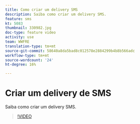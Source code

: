 ```yaml
---
title: Como criar um delivery SMS
description: Saiba como criar um delivery SMS.
feature: sms
kt: 5083
thumbnail: 330982.jpg
doc-type: feature video
activity: use
team: WWFRE
translation-type: tm+mt
source-git-commit: 58640a8da5bad8c012578e2884299b4b8b566adc
workflow-type: tm+mt
source-wordcount: '24'
ht-degree: 16%

---
```



# Criar um delivery de SMS

Saiba como criar um delivery SMS.

>[!VIDEO](https://video.tv.adobe.com/v/330982)
